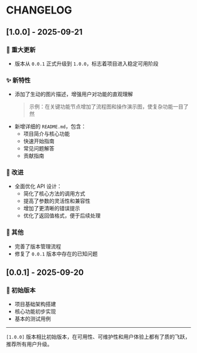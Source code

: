 # CHANGELOG

## [1.0.0] - 2025-09-21

### 🚀 重大更新
- 版本从 `0.0.1` 正式升级到 `1.0.0`，标志着项目进入稳定可用阶段

### ✨ 新特性
- 添加了生动的图片描述，增强用户对功能的直观理解
  > 示例：在关键功能节点增加了流程图和操作演示图，使复杂功能一目了然
- 新增详细的 `README.md`，包含：
  - 项目简介与核心功能
  - 快速开始指南
  - 常见问题解答
  - 贡献指南

### 🔄 改进
- 全面优化 API 设计：
  - 简化了核心方法的调用方式
  - 提高了参数的灵活性和兼容性
  - 增加了更清晰的错误提示
  - 优化了返回值格式，便于后续处理

### 📝 其他
- 完善了版本管理流程
- 修复了 `0.0.1` 版本中存在的已知问题


## [0.0.1] - 2025-09-20

### 🎉 初始版本
- 项目基础架构搭建
- 核心功能初步实现
- 基本的测试用例

---

`[1.0.0]` 版本相比初始版本，在可用性、可维护性和用户体验上都有了质的飞跃，推荐所有用户升级。